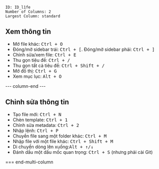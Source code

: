 ```start-multi-column
ID: ID_l1fe
Number of Columns: 2
Largest Column: standard
```

## Xem thông tin
- Mở file khác: <kbd>Ctrl + O</kbd>
- Đóng/mở sidebar trái: <kbd>Ctrl + [</kbd>. Đóng/mở sidebar phải: <kbd>Ctrl + ]</kbd>
- Chỉnh sửa/xem file: <kbd>Ctrl + E</kbd>
- Thu gọn tiêu đề: <kbd>Ctrl + /</kbd>
- Thu gọn tất cả tiêu đề: <kbd>Ctrl + Shift + /</kbd>
- Mở đồ thị: <kbd>Ctrl + G</kbd>
- Xem mục lục: <kbd>Alt + O</kbd>


--- column-end ---

## Chỉnh sửa thông tin
- Tạo file mới: <kbd>Ctrl + N</kbd>
- Chèn template: <kbd>Ctrl + 1</kbd>
- Chỉnh sửa metadata: <kbd>Ctrl + 2</kbd>
- Nhập lệnh: <kbd>Ctrl + P</kbd>
- Chuyển file sang một folder khác: <kbd>Ctrl + M</kbd>
- Nhập file với một file khác: <kbd>Ctrl + Shift + M</kbd>
- Di chuyển dòng lên xuống:<kbd>Alt + ↑/↓</kbd>
- Đánh dấu một dấu mốc quan trọng: <kbd>Ctrl + S</kbd> (nhưng phải cài Git)


=== end-multi-column